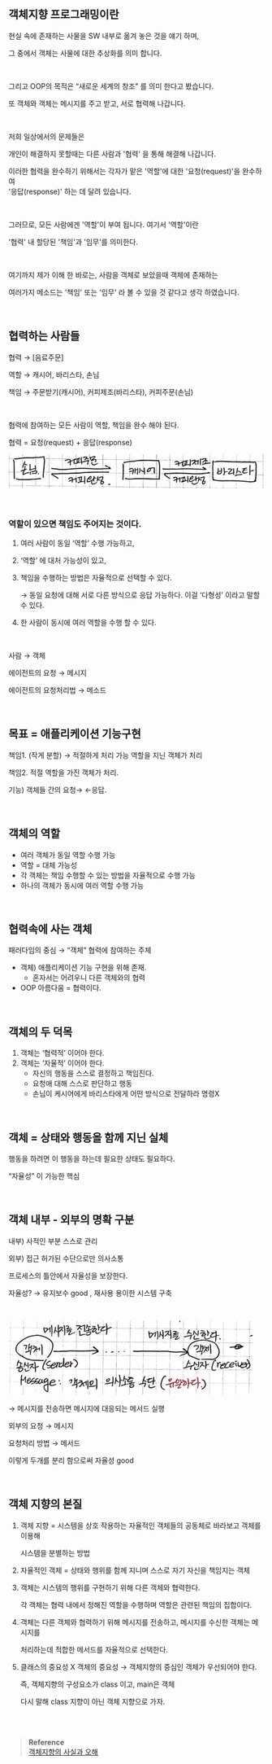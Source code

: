 ## 객체지향 프로그래밍이란

현실 속에 존재하는 사물을 SW 내부로 옮겨 놓은 것을 얘기 하며, 

그 중에서 객체는 사물에 대한 추상화를 의미 합니다.

<br/>

그리고 OOP의 목적은 “새로운 세계의 창조” 를 의미 한다고 봤습니다.

또 객체와 객체는 메시지를 주고 받고, 서로 협력해 나갑니다.

<br/>

저희 일상에서의 문제들은

개인이 해결하지 못할때는 다른 사람과 '협력' 을 통해 해결해 나갑니다. 

이러한 협력을 완수하기 위해서는 각자가 맡은 '역할'에 대한 '요청(request)'을 완수하여<br/> '응답(response)' 하는 데 달려 있습니다.

<br/>

그러므로, 모든 사람에겐 '역할'이 부여 됩니다. 여기서 '역할'이란 

'협력' 내 할당된 '책임'과 '임무'를 의미한다.

<br/>

여기까지 제가 이해 한 바로는, 사람을 객체로 보았을때 객체에 존재하는 

여러가지 메소드는 '책임' 또는 '임무' 라 볼 수 있을 것 같다고 생각 하였습니다.

<br/>

## 협력하는 사람들

협력 → [음료주문]

역할 → 캐시어, 바리스타, 손님

책임 → 주문받기(캐시어), 커피제조(바리스타), 커피주문(손님)

<br/>

협력에 참여하는 모든 사람이 역할, 책임을 완수 해야 된다.

협력 = 요청(request) + 응답(response)

![이미지](/img/객사오1.PNG)

<br/>

### 역할이 있으면 책임도 주어지는 것이다.

1. 여러 사람이 동일 ‘역할’ 수행 가능하고,
2. ‘역할’ 에 대처 가능성이 있고,
3. 책임을 수행하는 방법은 자율적으로 선택할 수 있다.
    
    → 동일 요청에 대해 서로 다른 방식으로 응답 가능하다. 이걸 ‘다형성’ 이라고 말할 수 있다.
    
4. 한 사람이 동시에 여러 역할을 수행 할 수 있다.

<br/>

사람 → 객체

에이전트의 요청 → 메시지

에이전트의 요청처리법 → 메소드

<br/>

## 목표 = 애플리케이션 기능구현

책임1. (작게 분할) → 적절하게 처리 가능 역할을 지닌 객체가 처리

책임2. 적절 역할을 가진 객체가 처리.

기능) 객체들 간의 요청→ ←응답.

<br/>

## 객체의 역할

- 여러 객체가 동일 역할 수행 가능
- 역할 = 대체 가능성
- 각 객체는 책임 수행할 수 있는 방법을 자율적으로 수행 가능
- 하나의 객체가 동시에 여러 역할 수행 가능

<br/>

## 협력속에 사는 객체

패러다임의 중심 → “객체” 협력에 참여하는 주체

- 객체) 애플리케이션 기능 구현을 위해 존재.
    - 혼자서는 어려우니 다른 객체와의 협력
- OOP 아름다움 = 협력이다.

<br/>

## 객체의 두 덕목

1. 객체는 ‘협력적’ 이어야 한다.
2. 객체는 ‘자율적’ 이어야 한다.
    - 자신의 행동을 스스로 결정하고 책임진다.
    - 요청애 대해 스스로 판단하고 행동
    - 손님이 케시어에게 바리스타에게 어떤 방식으로 전달하라 명령X

<br/>

## 객체 = 상태와 행동을 함께 지닌 실체

행동을 하려면 이 행동을 하는데 필요한 상태도 필요하다.

“자율성” 이 가능한 핵심

<br/>

## 객체 내부 - 외부의 명확 구분

내부) 사적인 부분 스스로 관리

외부) 접근 허가된 수단으로만 의사소통

프로세스의 틀안에서 자율성을 보장한다.

자율성? → 유지보수 good , 재사용 용이한 시스템 구축

<br/>

![이미지](/img/객사오2.PNG)

→ 메시지를 전송하면 메시지에 대응되는 메서드 실행

외부의 요청 → 메시지

요청처리 방법 → 메서드

이렇게 두개를 분리 함으로써 자율성 good

<br/>

## 객체 지향의 본질

1. 객체 지향 = 시스템을 상호 작용하는 자율적인 객체들의 공동체로 바라보고 객체를 이용해 
    
    시스템을 분별하는 방법
    
2. 자율적인 객체 = 상태와 행위를 함께 지니며 스스로 자기 자신을 책임지는 객체
3. 객체는 시스템의 행위를 구현하기 위해 다른 객체와 협력한다.
    
    각 객체는 협력 내에서 정해진 역할을 수행하며 역할은 관련된 책임의 집합이다.
    
4. 객체는 다른 객체와 협력하기 위해 메시지를 전송하고, 메시지를 수신한 객체는 메시지를 
    
    처리하는데 적합한 메서드를 자율적으로 선택한다.
    
5. 클래스의 중요성 X 객체의 중요성 → 객체지향의 중심인 객체가 우선되어야 한다. 
    
    즉, 객체지향의 구성요소가 class  이고, main은 객체 
    
    다시 말해 class 지향이 아닌 객체 지향으로 가자.




<br/><br/>

>**Reference** 
> <br/> [객체지향의 사실과 오해](https://product.kyobobook.co.kr/detail/S000001628109)


